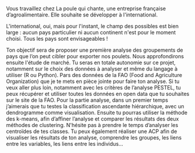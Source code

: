 Vous travaillez chez La poule qui chante, une entreprise française d’agroalimentaire. 
Elle souhaite se développer à l'international.

L'international, oui, mais pour l'instant, le champ des possibles est bien large : aucun pays particulier ni aucun continent n'est pour le moment choisi. 
Tous les pays sont envisageables !

Ton objectif sera de proposer une première analyse des groupements de pays que l’on peut cibler pour exporter nos poulets. Nous approfondirons ensuite l'étude de marché. 
Tu seras en totale autonomie sur ce projet, notamment sur le choix des données à analyser et même du langage à utiliser (R ou Python). 
Pars des données de la FAO (Food and Agriculture Organization) que je te mets en pièce jointe pour faire ton analyse. Si tu veux aller plus loin, notamment avec les critères de l’analyse PESTEL, tu peux récupérer et utiliser toutes les données en open data que tu souhaites sur le site de la FAO.
Pour la partie analyse, dans un premier temps j’aimerais que tu testes la classification ascendante hiérarchique, avec un dendrogramme comme visualisation.
Ensuite tu pourras utiliser la méthode des k-means, afin d’affiner l’analyse et comparer les résultats des deux méthodes de clustering.
N'hésite pas à prendre le temps d’analyser les centroïdes de tes classes. Tu peux également réaliser une ACP afin de visualiser les résultats de ton analyse, comprendre les groupes, les liens entre les variables, les liens entre les individus...
